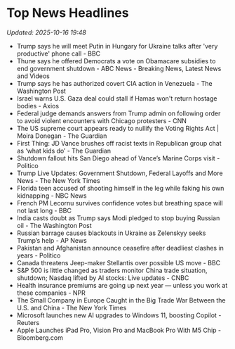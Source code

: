 # Top News Headlines

_Updated: 2025-10-16 19:48_

- Trump says he will meet Putin in Hungary for Ukraine talks after 'very productive' phone call - BBC
- Thune says he offered Democrats a vote on Obamacare subsidies to end government shutdown - ABC News - Breaking News, Latest News and Videos
- Trump says he has authorized covert CIA action in Venezuela - The Washington Post
- Israel warns U.S. Gaza deal could stall if Hamas won't return hostage bodies - Axios
- Federal judge demands answers from Trump admin on following order to avoid violent encounters with Chicago protesters - CNN
- The US supreme court appears ready to nullify the Voting Rights Act | Moira Donegan - The Guardian
- First Thing: JD Vance brushes off racist texts in Republican group chat as ‘what kids do’ - The Guardian
- Shutdown fallout hits San Diego ahead of Vance’s Marine Corps visit - Politico
- Trump Live Updates: Government Shutdown, Federal Layoffs and More News - The New York Times
- Florida teen accused of shooting himself in the leg while faking his own kidnapping - NBC News
- French PM Lecornu survives confidence votes but breathing space will not last long - BBC
- India casts doubt as Trump says Modi pledged to stop buying Russian oil - The Washington Post
- Russian barrage causes blackouts in Ukraine as Zelenskyy seeks Trump’s help - AP News
- Pakistan and Afghanistan announce ceasefire after deadliest clashes in years - Politico
- Canada threatens Jeep-maker Stellantis over possible US move - BBC
- S&P 500 is little changed as traders monitor China trade situation, shutdown; Nasdaq lifted by AI stocks: Live updates - CNBC
- Health insurance premiums are going up next year — unless you work at these companies - NPR
- The Small Company in Europe Caught in the Big Trade War Between the U.S. and China - The New York Times
- Microsoft launches new AI upgrades to Windows 11, boosting Copilot - Reuters
- Apple Launches iPad Pro, Vision Pro and MacBook Pro With M5 Chip - Bloomberg.com